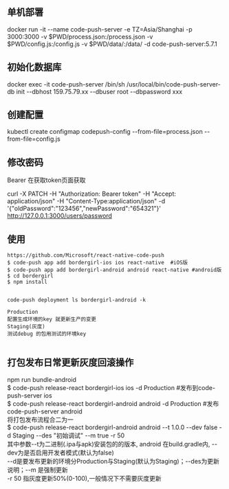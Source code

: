 ## 单机部署

docker run -it --name code-push-server -e TZ=Asia/Shanghai -p 3000:3000 -v $PWD/process.json:/process.json -v $PWD/config.js:/config.js -v $PWD/data/:/data/ -d code-push-server:5.7.1 

## 初始化数据库

docker exec -it code-push-server /bin/sh
/usr/local/bin/code-push-server-db init --dbhost 159.75.79.xx --dbuser root --dbpassword  xxx

## 创建配置

kubectl create configmap codepush-config --from-file=process.json --from-file=config.js

## 修改密码
Bearer 在获取token页面获取

curl -X PATCH -H "Authorization: Bearer token" -H "Accept: application/json" -H "Content-Type:application/json" -d '{"oldPassword":"123456","newPassword":"654321"}' http://127.0.0.1:3000/users/password

## 使用
```
https://github.com/Microsoft/react-native-code-push
$ code-push app add bordergirl-ios ios react-native  #iOS版
$ code-push app add bordergirl-android android react-native #android版
$ cd bordergirl
$ npm install


code-push deployment ls bordergirl-android -k 

Production
配置生成环境的key 就更新生产的变更
Staging(灰度)
测试debug 的包用测试的环境key


```

## 打包发布日常更新灰度回滚操作

npm run bundle-android \
$ code-push release-react bordergirl-ios ios -d Production #发布到code-push-server ios \
$ code-push release-react bordergirl-android android -d Production #发布code-push-server android \
将打包发布流程合二为一 \
$ code-push release-react bordergirl-android android --t 1.0.0 --dev false -d Staging --des "初始调试" --m true -r 50 \
其中参数--t为二进制(.ipa与apk)安装包的的版本, android 在build.gradle内, --dev为是否启用开发者模式(默认为false) \
--d是要发布更新的环境分Production与Staging(默认为Staging)；--des为更新说明；--m 是强制更新  \
-r 50 指灰度更新50%(0-100),一般情况下不需要灰度更新

